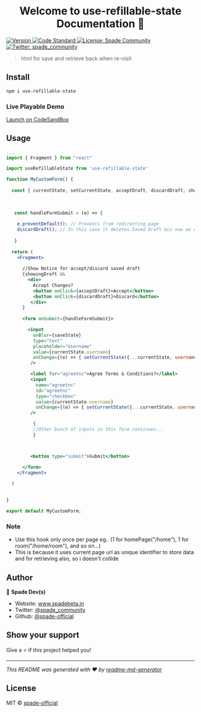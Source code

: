 
<h1 align="center">Welcome to use-refillable-state Documentation 👋</h1>
<p>
  <a href="https://www.npmjs.com/package/use-refillable-state" target="_blank">
    <img alt="Version" src="https://img.shields.io/npm/v/use-refillable-state.svg">
  </a>
  <a href="https://standardjs.com" target="_blank">
    <img alt="Code Standard" src="https://img.shields.io/badge/code_style-standard-brightgreen.svg">
  </a>
  <a href="#" target="_blank">
    <img alt="License: Spade Community" src="https://img.shields.io/badge/License-Spade Community-yellow.svg" />
  </a>
  <a href="https://twitter.com/spade_community" target="_blank">
    <img alt="Twitter: spade_community" src="https://img.shields.io/twitter/follow/spade_community.svg?style=social" />
  </a>
</p>

> html for save and retrieve back when re-visit

## Install

```sh
npm i use-refillable-state
```

### Live Playable Demo
[Launch on CodeSandBox](https://codesandbox.io/embed/use-refillable-state-demo-7bdij3?fontsize=14&hidenavigation=1&theme=dark)
## Usage

```jsx
...
import { Fragment } from "react"

import useRefillableState from 'use-refillable-state'

function MyCustomForm() {
  
  const { currentState, setCurrentState, acceptDraft, discardDraft, showingDraft, saveState } = useRefillableState({username: '',
                                                                                                                    user_agree_tnc: false,
                                                                                                                    ...})
  
   const handleFormSubmit = (e) => {
   
    e.preventDefault(); // Prevents from redirecting page
    discardDraft(); // In this case it deletes Saved Draft bcz now we dont need this because user filled this form and submitted now!
   
   }
  
  return (
    <Fragment>
      
      //Show Notice for accept/discard saved draft
      {showingDraft && 
        <div>
          Accept Changes? 
          <button onClick={acceptDraft}>Accept</button>
          <button onClick={discardDraft}>Discard</button> 
         </div>
      }
    
      <form onSubmit={handleFormSubmit}>

        <input
          onBlur={saveState}
          type="text"
          placeholder="Username"
          value={currentState.username}
          onChange={(e) => { setCurrentState({...currentState, username: e.target.value}) }} 
         />

         <label for="agreetnc">Agree Terms & Conditions?</label> 
         <input 
           name="agreetnc"
           id="agreetnc"
           type="checkbox"
           value={currentState.username}
           onChange={(e) => { setCurrentState({...currentState, username: e.target.value}) }}
         />

          {
          //Other bunch of inputs in this form continues...
          }



         <button type="submit">Submit</button>

      </form>
    </Fragment>
  
  )

  
}

export default MyCustomForm;

```

### Note
* Use this hook only once per page eg.. (1 for homePage("/home"), 1 for room("/home/room"), and so on...)
* This is because it uses current page url as unique identifier to store data and for retrieving also, so i doesn't collide

## Author

👤 **Spade Dev(s)**

* Website: www.spadebeta.in
* Twitter: [@spade\_community](https://twitter.com/spade\_community)
* Github: [@spade-official](https://github.com/spade-official)

## Show your support

Give a ⭐️ if this project helped you!

***
_This README was generated with ❤️ by [readme-md-generator](https://github.com/kefranabg/readme-md-generator)_


## License

MIT © [spade-official](https://github.com/spade-official)
